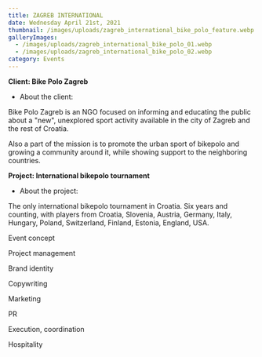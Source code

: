 ```yaml
---
title: ZAGREB INTERNATIONAL
date: Wednesday April 21st, 2021
thumbnail: /images/uploads/zagreb_international_bike_polo_feature.webp
galleryImages:
  - /images/uploads/zagreb_international_bike_polo_01.webp
  - /images/uploads/zagreb_international_bike_polo_02.webp
category: Events
---
```

**Client: Bike Polo Zagreb**

* About the client: 

Bike Polo Zagreb is an NGO focused on informing and educating the public about a "new", unexplored sport activity available in the city of Zagreb and the rest of Croatia. 

Also a part of the mission is to promote the urban sport of bikepolo and growing a community around it, while showing support to the neighboring countries.  



**Project: International bikepolo tournament**

* About the project: 

The only international bikepolo tournament in Croatia. Six years and counting, with players from Croatia, Slovenia, Austria, Germany, Italy, Hungary, Poland, Switzerland, Finland, Estonia, England, USA.   

Event concept

Project management

Brand identity

Copywriting

Marketing

PR

Execution, coordination 

Hospitality